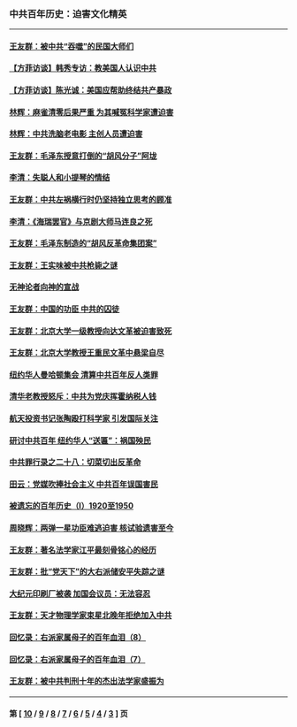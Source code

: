 ### 中共百年历史：迫害文化精英
---
#### [王友群：被中共“吞噬”的民国大师们](../../pages/nf1176111/n13942620.md?03050430) 
#### [【方菲访谈】韩秀专访：教美国人认识中共](../../pages/nf1176111/n13821310.md?03050430) 
#### [【方菲访谈】陈光诚：美国应帮助终结共产暴政](../../pages/nf1176111/n13759521.md?03050430) 
#### [林辉：麻雀清零后果严重 为其喊冤科学家遭迫害](../../pages/nf1176111/n13746900.md?03050430) 
#### [林辉：中共洗脑老电影 主创人员遭迫害](../../pages/nf1176111/n13699437.md?03050430) 
#### [王友群：毛泽东授意打倒的“胡风分子”阿垅](../../pages/nf1176111/n13592541.md?03050430) 
#### [李清：失聪人和小提琴的情结](../../pages/nf1176111/n13459280.md?03050430) 
#### [王友群：中共左祸横行时仍坚持独立思考的顾准](../../pages/nf1176111/n13444722.md?03050430) 
#### [李清：《海瑞罢官》与京剧大师马连良之死](../../pages/nf1176111/n13412316.md?03050430) 
#### [王友群：毛泽东制造的“胡风反革命集团案”](../../pages/nf1176111/n13324909.md?03050430) 
#### [王友群：王实味被中共枪毙之谜](../../pages/nf1176111/n13307502.md?03050430) 
#### [无神论者向神的宣战](../../pages/nf1176111/n13281535.md?03050430) 
#### [王友群：中国的功臣 中共的囚徒](../../pages/nf1176111/n13291790.md?03050430) 
#### [王友群：北京大学一级教授向达文革被迫害致死](../../pages/nf1176111/n13150966.md?03050430) 
#### [王友群：北京大学教授王重民文革中悬梁自尽](../../pages/nf1176111/n13084645.md?03050430) 
#### [纽约华人曼哈顿集会 清算中共百年反人类罪](../../pages/nf1176111/n13084157.md?03050430) 
#### [清华老教授怒斥：中共为党庆挥霍纳税人钱](../../pages/nf1176111/n13071430.md?03050430) 
#### [航天投资书记张陶殴打科学家 引发国际关注](../../pages/nf1176111/n13069132.md?03050430) 
#### [研讨中共百年 纽约华人“送匾”：祸国殃民](../../pages/nf1176111/n13057367.md?03050430) 
#### [中共罪行录之二十八：切菜切出反革命](../../pages/nf1176111/n13030600.md?03050430) 
#### [田云：党媒吹捧社会主义 中共百年误国害民](../../pages/nf1176111/n13006682.md?03050430) 
#### [被遗忘的百年历史（I）1920至1950](../../pages/nf1176111/n12986411.md?03050430) 
#### [周晓辉：两弹一星功臣难逃迫害 核试验遗害至今](../../pages/nf1176111/n12974997.md?03050430) 
#### [王友群：著名法学家江平最刻骨铭心的经历](../../pages/nf1176111/n12970787.md?03050430) 
#### [王友群：批“党天下”的大右派储安平失踪之谜](../../pages/nf1176111/n12954229.md?03050430) 
#### [大纪元印刷厂被袭 加国会议员：无法容忍](../../pages/nf1176111/n12883028.md?03050430) 
#### [王友群：天才物理学家束星北晚年拒绝加入中共](../../pages/nf1176111/n12792913.md?03050430) 
#### [回忆录：右派家属母子的百年血泪（8）](../../pages/nf1176111/n12706196.md?03050430) 
#### [回忆录：右派家属母子的百年血泪（7）](../../pages/nf1176111/n12706191.md?03050430) 
#### [王友群：被中共判刑十年的杰出法学家盛振为](../../pages/nf1176111/n12706141.md?03050430) 

---
#### 第 [ [10](./10.md?03050430) / [9](./9.md?03050430) / [8](./8.md?03050430) / [7](./7.md?03050430) / [6](./6.md?03050430) / [5](./5.md?03050430) / [4](./4.md?03050430) / [3](./3.md?03050430) ] 页
